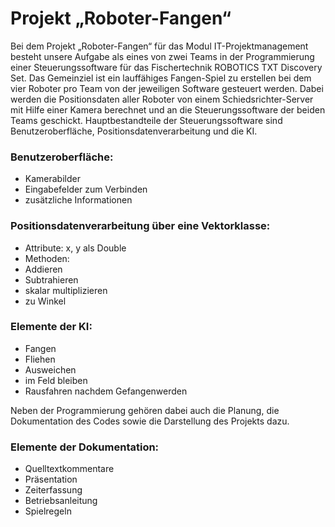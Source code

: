 # Projekt „Roboter-Fangen“

Bei dem Projekt „Roboter-Fangen“ für das Modul IT-Projektmanagement besteht unsere Aufgabe als eines von zwei Teams in der Programmierung einer Steuerungssoftware für das Fischertechnik ROBOTICS TXT Discovery Set. Das Gemeinziel ist ein lauffähiges Fangen-Spiel zu erstellen bei dem vier Roboter pro Team von der jeweiligen Software gesteuert werden. Dabei werden die Positionsdaten aller Roboter von einem Schiedsrichter-Server mit Hilfe einer Kamera berechnet und an die Steuerungssoftware der beiden Teams geschickt.
Hauptbestandteile der Steuerungssoftware sind Benutzeroberfläche, Positionsdatenverarbeitung und die KI.

### Benutzeroberfläche:
* Kamerabilder
* Eingabefelder zum Verbinden
* zusätzliche Informationen

### Positionsdatenverarbeitung über eine Vektorklasse:
* Attribute: x, y als Double
* Methoden: 
 * Addieren 
 * Subtrahieren 
 * skalar multiplizieren 
 * zu Winkel

### Elemente der KI:
* Fangen
* Fliehen
* Ausweichen
* im Feld bleiben
* Rausfahren nachdem Gefangenwerden

Neben der Programmierung gehören dabei auch die Planung, die Dokumentation des Codes sowie die Darstellung des Projekts dazu.

### Elemente der Dokumentation:
* Quelltextkommentare
* Präsentation
* Zeiterfassung
* Betriebsanleitung
* Spielregeln
